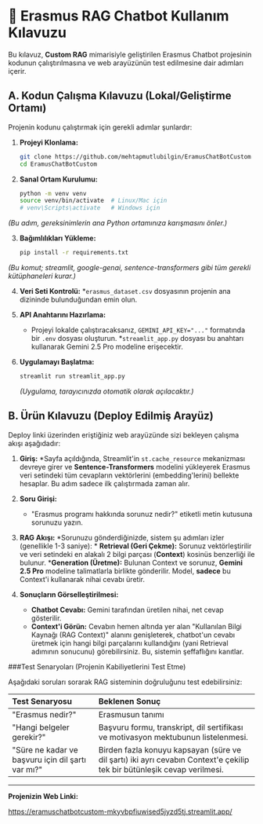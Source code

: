 # 🚀 Erasmus RAG Chatbot Kullanım Kılavuzu

Bu kılavuz, **Custom RAG** mimarisiyle geliştirilen Erasmus Chatbot projesinin kodunun çalıştırılmasına ve web arayüzünün test edilmesine dair adımları içerir.

## A. Kodun Çalışma Kılavuzu (Lokal/Geliştirme Ortamı) 

Projenin kodunu çalıştırmak için gerekli adımlar şunlardır:

1.  **Projeyi Klonlama:**
    ```bash
    git clone https://github.com/mehtapmutlubilgin/EramusChatBotCustom
    cd EramusChatBotCustom
    ```

2.  **Sanal Ortam Kurulumu:** 
    ```bash
    python -m venv venv
    source venv/bin/activate  # Linux/Mac için
    # venv\Scripts\activate   # Windows için
    ```
   *(Bu adım, gereksinimlerin ana Python ortamınıza karışmasını önler.)*

3.  **Bağımlılıkları Yükleme:**
    ```bash
    pip install -r requirements.txt
    ```
   *(Bu komut; streamlit, google-genai, sentence-transformers gibi tüm gerekli kütüphaneleri kurar.)* 

4.  **Veri Seti Kontrolü:**
    *`erasmus_dataset.csv` dosyasının projenin ana dizininde bulunduğundan emin olun. 

5.  **API Anahtarını Hazırlama:**
    * Projeyi lokalde çalıştıracaksanız, `GEMINI_API_KEY="..."` formatında bir `.env` dosyası oluşturun.
    *`streamlit_app.py` dosyası bu anahtarı kullanarak Gemini 2.5 Pro modeline erişecektir. 

6. **Uygulamayı Başlatma:** 
    ```bash
    streamlit run streamlit_app.py
    ```
    *(Uygulama, tarayıcınızda otomatik olarak açılacaktır.)*

## B. Ürün Kılavuzu (Deploy Edilmiş Arayüz) 

Deploy linki üzerinden eriştiğiniz web arayüzünde sizi bekleyen çalışma akışı aşağıdadır: 

1.  **Giriş:**
    *Sayfa açıldığında, Streamlit'in `st.cache_resource` mekanizması devreye girer ve **Sentence-Transformers** modelini yükleyerek Erasmus veri setindeki tüm cevapların vektörlerini (embedding'lerini) bellekte hesaplar.  Bu adım sadece ilk çalıştırmada zaman alır.

2.  **Soru Girişi:**
    * "Erasmus programı hakkında sorunuz nedir?" etiketli metin kutusuna sorunuzu yazın.

3.  **RAG Akışı:**
    *Sorunuzu gönderdiğinizde, sistem şu adımları izler (genellikle 1-3 saniye): 
        * **Retrieval (Geri Çekme):** Sorunuz vektörleştirilir ve veri setindeki en alakalı 2 bilgi parçası (**Context**) kosinüs benzerliği ile bulunur.
        ***Generation (Üretme):** Bulunan Context ve sorunuz, **Gemini 2.5 Pro** modeline talimatlarla birlikte gönderilir.  Model, **sadece** bu Context'i kullanarak nihai cevabı üretir.

4. **Sonuçların Görselleştirilmesi:** 
    * **Chatbot Cevabı:** Gemini tarafından üretilen nihai, net cevap gösterilir.
    * **Context'i Görün:** Cevabın hemen altında yer alan "Kullanılan Bilgi Kaynağı (RAG Context)" alanını genişleterek, chatbot'un cevabı üretmek için hangi bilgi parçalarını kullandığını (yani Retrieval adımının sonucunu) görebilirsiniz. Bu, sistemin şeffaflığını kanıtlar.

###Test Senaryoları (Projenin Kabiliyetlerini Test Etme)

Aşağıdaki soruları sorarak RAG sisteminin doğruluğunu test edebilirsiniz:

| Test Senaryosu | Beklenen Sonuç |
| :--- | :--- |
| "Erasmus nedir?" | Erasmusun tanımı |
| "Hangi belgeler gerekir?" |Başvuru formu, transkript, dil sertifikası ve motivasyon mektubunun listelenmesi.
| "Süre ne kadar ve başvuru için dil şartı var mı?" | Birden fazla konuyu kapsayan (süre ve dil şartı) iki ayrı cevabın Context'e çekilip tek bir bütünleşik cevap verilmesi. |

***

**Projenizin Web Linki:**

https://eramuschatbotcustom-mkyvbpfiuwised5jyzd5tj.streamlit.app/
